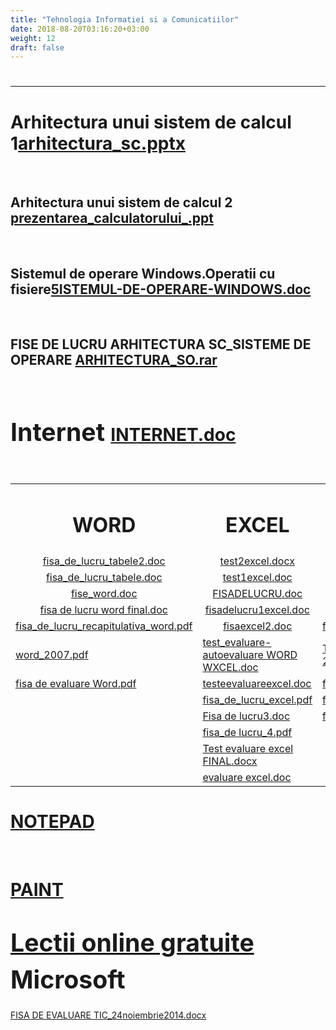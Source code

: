 ```yaml
---
title: "Tehnologia Informatiei si a Comunicatiilor"
date: 2018-08-20T03:16:20+03:00
weight: 12
draft: false
---
```


<html>
  <head>
    <title>DomnulTudor - Tehnologia informatiei si a comunicatiilor</title>
    <link rel="stylesheet" href="static/style.css" type="text/css" />
    <meta http-equiv="Content-Type" content="text/html;charset=utf-8" />
  </head>
  <body>
    <div class="wiki" id="content_view" style="display: block;">
<h1 id="toc0"> </h1>
 <hr />
<h1 id="toc1"><a name="Arhitectura unui sistem de calcul 1file:arhitectura_sc.pptx"></a>Arhitectura unui sistem de calcul 1<a href="/files/arhitectura_sc.pptx">arhitectura_sc.pptx</a></h1>
 <br />
<h2 id="toc2"><a name="Arhitectura unui sistem de calcul 1file:arhitectura_sc.pptx-Arhitectura unui sistem de calcul 2 file:prezentarea_calculatorului_.ppt"></a>Arhitectura unui sistem de calcul 2 <a href="/files/prezentarea_calculatorului_.ppt">prezentarea_calculatorului_.ppt</a></h2>
 <br />
<h2 id="toc3"><a name="Arhitectura unui sistem de calcul 1file:arhitectura_sc.pptx-Sistemul de operare Windows.Operatii cu fisierefile:5ISTEMUL-DE-OPERARE-WINDOWS.doc"></a>Sistemul de operare Windows.Operatii cu fisiere<a href="/files/5ISTEMUL-DE-OPERARE-WINDOWS.doc">5ISTEMUL-DE-OPERARE-WINDOWS.doc</a></h2>
 <br />
<h2 id="toc4"><a name="Arhitectura unui sistem de calcul 1file:arhitectura_sc.pptx-FISE DE LUCRU ARHITECTURA SC_SISTEME DE OPERARE file:ARHITECTURA_SO.rar"></a>FISE DE LUCRU ARHITECTURA SC_SISTEME DE OPERARE <a href="/files/ARHITECTURA_SO.rar">ARHITECTURA_SO.rar</a></h2>
 <br />
<h1 id="toc5"><a name="Internet file:INTERNET.doc"></a><span style="font-size: 1.4em; line-height: 1.5;">Internet </span><a href="/files/INTERNET.doc">INTERNET.doc</a></h1>
 <br />


<table class="wiki_table">
    <tr>
        <td style="text-align: center;"><h1 id="toc6"><a name="WORD"></a>WORD</h1>
</td>
        <td style="text-align: center;"><h1 id="toc7"><a name="EXCEL"></a>EXCEL</h1>
</td>
        <td style="text-align: center;"><h1 id="toc8"><a name="POWERPOINT"></a>POWERPOINT</h1>
</td>
    </tr>
    <tr>
        <td style="text-align: center;"><a href="/files/fisa_de_lucru_tabele2.doc">fisa_de_lucru_tabele2.doc</a><br />
</td>
        <td style="text-align: center;"><a href="/files/test2excel.docx">test2excel.docx</a><br />
</td>
        <td style="text-align: center;"><a href="/files/5_aplicatii.doc">5_aplicatii.doc</a><br />
</td>
    </tr>
    <tr>
        <td style="text-align: center;"><a href="/files/fisa_de_lucru_tabele.doc">fisa_de_lucru_tabele.doc</a><br />
</td>
        <td style="text-align: center;"><a href="/files/test1excel.doc">test1excel.doc</a><br />
</td>
        <td style="text-align: center;"><a href="/files/testcubutoanedeactiune.pdf">testcubutoanedeactiune.pdf</a><br />
</td>
    </tr>
    <tr>
        <td style="text-align: center;"><a href="/files/fise_word.doc">fise_word.doc</a><br />
</td>
        <td style="text-align: center;"><a href="/files/FISADELUCRU.doc">FISADELUCRU.doc</a><br />
</td>
        <td style="text-align: center;"><a href="/files/FISA_LUCRU_POWERPOINT.doc">FISA_LUCRU_POWERPOINT.doc</a><br />
</td>
    </tr>
    <tr>
        <td style="text-align: center;"><a href="/files/fisa%20de%20lucru%20word%20final.doc">fisa de lucru word final.doc</a><br />
</td>
        <td style="text-align: center;"><a href="/files/fisadelucru1excel.doc">fisadelucru1excel.doc</a><br />
</td>
        <td style="text-align: center;"><a href="/files/power_point.ppt">power_point.ppt</a><br />
</td>
    </tr>
    <tr>
        <td style="text-align: center;"><a href="/files/fisa_de_lucru_recapitulativa_word.pdf">fisa_de_lucru_recapitulativa_word.pdf</a><br />
</td>
        <td style="text-align: center;"><a href="/files/fisaexcel2.doc">fisaexcel2.doc</a><br />
</td>
        <td style="text-align: center;"><a href="/files/fisadelucrurecapitulativa__ppt.doc">fisadelucrurecapitulativa__ppt.doc</a><br />
</td>
    </tr>
    <tr>
        <td><a href="/files/word_2007.pdf">word_2007.pdf</a><br />
</td>
        <td><a href="/files/test_evaluare-autoevaluare%20WORD%20WXCEL.doc">test_evaluare-autoevaluare WORD WXCEL.doc</a><br />
</td>
        <td><a href="/files/Testare%20Microsoft%20PowerPoint%202007.docx">Testare Microsoft PowerPoint 2007.docx</a><br />
</td>
    </tr>
    <tr>
        <td><a href="/files/fisa%20de%20evaluare%20Word.pdf">fisa de evaluare Word.pdf</a><br />
</td>
        <td><a href="/files/testeevaluareexcel.doc">testeevaluareexcel.doc</a><br />
</td>
        <td><a href="/files/fisappt_sarbatori.doc">fisappt_sarbatori.doc</a><br />
</td>
    </tr>
    <tr>
        <td><br />
</td>
        <td><a href="/files/fisa_de_lucru_excel.pdf">fisa_de_lucru_excel.pdf</a><br />
</td>
        <td><a href="/files/fisa%20lucrufinala%20powerpoint.pdf">fisa lucrufinala powerpoint.pdf</a><br />
</td>
    </tr>
    <tr>
        <td><br />
</td>
        <td><a href="/files/Fisa%20de%20lucru3.doc">Fisa de lucru3.doc</a><br />
</td>
        <td><a href="/files/fisa_de_lucru_recapitulativa.docx">fisa_de_lucru_recapitulativa.docx</a><br />
</td>
    </tr>
    <tr>
        <td><br />
</td>
        <td><a href="/files/fisa_de%20lucru_4.pdf">fisa_de lucru_4.pdf</a><br />
</td>
        <td><br />
</td>
    </tr>
    <tr>
        <td><br />
</td>
        <td><a href="/files/Test%20evaluare%20excel%20FINAL.docx">Test evaluare excel FINAL.docx</a><br />
</td>
        <td><br />
</td>
    </tr>
    <tr>
        <td><br />
</td>
        <td><a href="/files/evaluare%20excel.doc">evaluare excel.doc</a><br />
</td>
        <td><br />
</td>
    </tr>
</table>

<h1 id="toc9"><a name="NOTEPAD"></a><a class="wiki_link_ext" href="http://laur77.3x.ro/download/windows/lectia9/lectia9.htm" rel="nofollow">NOTEPAD</a></h1>
 <br />
<h1 id="toc10"><a name="PAINT"></a><a class="wiki_link_ext" href="http://www.7tutoriale.ro/content/cum-se-lucreaz%C4%83-cu-noul-paint" rel="nofollow">PAINT</a></h1>
 <h1 id="toc11"><a name="Lectii online gratuite Microsoft"></a><span style="font-size: 1.4em; line-height: 1.5;"><a class="wiki_link_ext" href="http://www.itlearning.ro/" rel="nofollow" target="_blank">Lectii online gratuite</a> Microsoft</span></h1>
 <a href="/files/FISA%20DE%20EVALUARE%20TIC_24noiembrie2014.docx">FISA DE EVALUARE TIC_24noiembrie2014.docx</a>
    </div>
  </body>
</html>